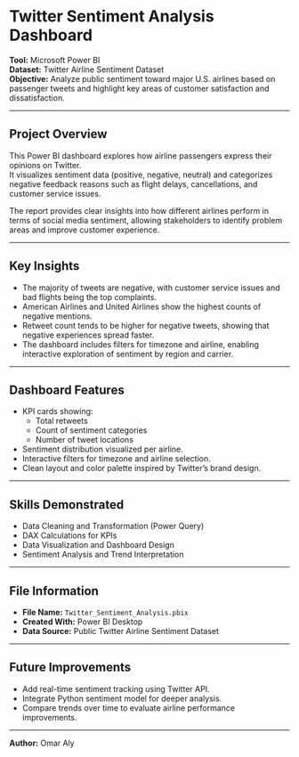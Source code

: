 # Twitter Sentiment Analysis Dashboard

**Tool:** Microsoft Power BI  
**Dataset:** Twitter Airline Sentiment Dataset  
**Objective:** Analyze public sentiment toward major U.S. airlines based on passenger tweets and highlight key areas of customer satisfaction and dissatisfaction.

---

## Project Overview
This Power BI dashboard explores how airline passengers express their opinions on Twitter.  
It visualizes sentiment data (positive, negative, neutral) and categorizes negative feedback reasons such as flight delays, cancellations, and customer service issues.

The report provides clear insights into how different airlines perform in terms of social media sentiment, allowing stakeholders to identify problem areas and improve customer experience.

---

## Key Insights
- The majority of tweets are negative, with customer service issues and bad flights being the top complaints.  
- American Airlines and United Airlines show the highest counts of negative mentions.  
- Retweet count tends to be higher for negative tweets, showing that negative experiences spread faster.  
- The dashboard includes filters for timezone and airline, enabling interactive exploration of sentiment by region and carrier.

---

## Dashboard Features
- KPI cards showing:
  - Total retweets  
  - Count of sentiment categories  
  - Number of tweet locations  
- Sentiment distribution visualized per airline.  
- Interactive filters for timezone and airline selection.  
- Clean layout and color palette inspired by Twitter’s brand design.

---



## Skills Demonstrated
- Data Cleaning and Transformation (Power Query)  
- DAX Calculations for KPIs  
- Data Visualization and Dashboard Design  
- Sentiment Analysis and Trend Interpretation  

---

## File Information
- **File Name:** `Twitter_Sentiment_Analysis.pbix`  
- **Created With:** Power BI Desktop  
- **Data Source:** Public Twitter Airline Sentiment Dataset

---

## Future Improvements
- Add real-time sentiment tracking using Twitter API.  
- Integrate Python sentiment model for deeper analysis.  
- Compare trends over time to evaluate airline performance improvements.

---

**Author:** Omar Aly  

